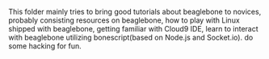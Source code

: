 This folder mainly tries to bring good tutorials about beaglebone to novices, probably consisting resources on beaglebone, how to play with Linux shipped with beaglebone, getting familiar with Cloud9 IDE, learn to interact with beaglebone utilizing bonescript(based on Node.js and Socket.io). do some hacking for fun.

